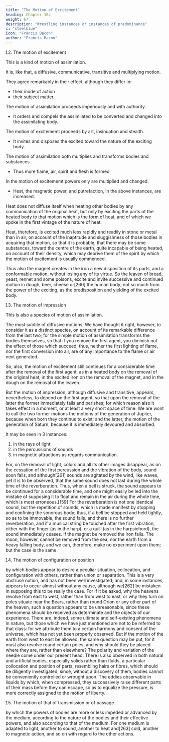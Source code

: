 ```yaml
---
title: "The Motion of Excitement"
heading: Chapter 16c
weight: 67
description: "Wrestling instances or instances of predominance"
c: "steelblue"
icon: "Francis Bacon"
author: "Francis Bacon"
---
```



12. The motion of excitement

This is a kind of motion of assimilation. 

 <!-- appears to be a species of the last, and is sometimes mentioned by us under that name.  -->

It is, like that, a diffusive, communicative, transitive and multiplying motion.

They agree remarkably in their effect, although they differ in:
- their mode of action
- their subject matter. 


The motion of assimilation proceeds imperiously and with authority.
- It orders and compels the assimilated to be converted and changed into the assimilating body.

The motion of excitememt proceeds by art, insinuation and stealth.
- It invites and disposes the excited toward the nature of the exciting body.

The motion of assimilation both multiplies and transforms bodies and substances.
- Thus more flame, air, spirit and flesh is formed

In the motion of excitememt powers only are multiplied and changed.
- Heat, the magnetic power, and putrefaction, in the above instances, are increased. 

Heat does not diffuse itself when heating other bodies by any communication of the original heat, but only by exciting the parts of the heated body to that motion which is the form of heat, and of which we spoke in the first vintage of the nature of heat.

Heat, therefore, is excited much less rapidly and readily in stone or metal than in air, on account of the inaptitude and sluggishness of those bodies in acquiring that motion, so that it is probable, that there may be some substances, toward the centre of the earth, quite incapable of being heated, on account of their density, which may deprive them of the spirit by which the motion of excitement is usually commenced.

Thus also the magnet creates in the iron a new disposition of its parts, and a conformable motion, without losing any of its virtue. So the leaven of bread, yeast, rennet and some poisons, excite and invite successive and continued motion in dough, beer, cheese or[260] the human body; not so much from the power of the exciting, as the predisposition and yielding of the excited body.


13. The motion of impression

This is also a species of motion of assimilation. 

The most subtile of diffusive motions. We have thought it right, however, to consider it as a distinct species, on account of its remarkable difference from the last two; for the simple motion of assimilation transforms the bodies themselves, so that if you remove the first agent, you diminish not the effect of those which succeed; thus, neither the first lighting of flame, nor the first conversion into air, are of any importance to the flame or air next generated. 

So, also, the motion of excitement still continues for a considerable time after the removal of the first agent, as in a heated body on the removal of the original heat, in the excited iron on the removal of the magnet, and in the dough on the removal of the leaven. 

But the motion of impression, although diffusive and transitive, appears, nevertheless, to depend on the first agent, so that upon the removal of the latter the former immediately fails and perishes; for which reason also it takes effect in a moment, or at least a very short space of time. We are wont to call the two former motions the motions of the generation of Jupiter, because when born they continue to exist; and the latter, the motion of the generation of Saturn, because it is immediately devoured and absorbed. 

It may be seen in 3 instances:

1. in the rays of light
2. in the percussions of sounds
3.  in magnetic attractions as regards communication. 

For, on the removal of light, colors and all its other images disappear, as on the cessation of the first percussion and the vibration of the body, sound soon fails, and although[261] sounds are agitated by the wind, like waves, yet it is to be observed, that the same sound does not last during the whole time of the reverberation. Thus, when a bell is struck, the sound appears to be continued for a considerable time, and one might easily be led into the mistake of supposing it to float and remain in the air during the whole time, which is most erroneous.[159] For the reverberation is not one identical sound, but the repetition of sounds, which is made manifest by stopping and confining the sonorous body; thus, if a bell be stopped and held tightly, so as to be immovable, the sound fails, and there is no further reverberation, and if a musical string be touched after the first vibration, either with the finger (as in the harp), or a quill (as in the harpsichord), the sound immediately ceases. If the magnet be removed the iron falls. The moon, however, cannot be removed from the sea, nor the earth from a heavy falling body, and we can, therefore, make no experiment upon them; but the case is the same.


14. The motion of configuration or position

by which bodies appear to desire a peculiar situation, collocation, and configuration with others, rather than union or separation. This is a very abstruse notion, and has not been well investigated; and, in some instances, appears to occur almost without any cause, although we[262] be mistaken in supposing this to be really the case. For if it be asked, why the heavens revolve from east to west, rather than from west to east, or why they turn on poles situate near the Bears, rather than round Orion or any other part of the heaven, such a question appears to be unreasonable, since these phenomena should be received as determinate and the objects of our experience. There are, indeed, some ultimate and self-existing phenomena in nature, but those which we have just mentioned are not to be referred to that class: for we attribute them to a certain harmony and consent of the universe, which has not yet been properly observed. But if the motion of the earth from west to east be allowed, the same question may be put, for it must also revolve round certain poles, and why should they be placed where they are, rather than elsewhere? The polarity and variation of the needle come under our present head. There is also observed in both natural and artificial bodies, especially solids rather than fluids, a particular collocation and position of parts, resembling hairs or fibres, which should be diligently investigated, since, without a discovery of them, bodies cannot be conveniently controlled or wrought upon. The eddies observable in liquids by which, when compressed, they successively raise different parts of their mass before they can escape, so as to equalize the pressure, is more correctly assigned to the motion of liberty.

15. The motion of that of transmission or of passage

by which the powers of bodies are more or less impeded or advanced by the medium, according to the nature of the bodies and their effective powers, and also according to that of the medium. For one medium is adapted to light, another to sound, another to heat and[263] cold, another to magnetic action, and so on with regard to the other actions.



